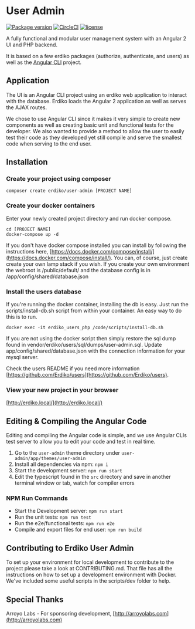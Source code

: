# User Admin

[![Package version](https://img.shields.io/packagist/v/erdiko/user-admin.svg?style=flat-square)](https://packagist.org/packages/erdiko/user-admin) [![CircleCI](https://img.shields.io/circleci/project/github/Erdiko/user-admin/develop.svg?style=flat-square)](https://circleci.com/gh/Erdiko/user-admin) [![license](https://img.shields.io/github/license/erdiko/user-admin.svg?style=flat-square)](https://github.com/Erdiko/user-admin/blob/master/LICENSE)

A fully functional and modular user management system with an Angular 2 UI and PHP backend.

It is based on a few erdiko packages (authorize, authenticate, and users) as well as the [Angular CLI](https://github.com/angular/angular-cli) project.

## Application

The UI is an Angular CLI project using an erdiko web application to interact with the database. Erdiko loads the Angular 2 application as well as serves the AJAX routes.

We chose to use Angular CLI since it makes it very simple to create new components as well as creating basic unit and functional tests for the developer. We also wanted to provide a method to allow the user to easily test their code as they developed yet still compile and serve the smallest code when serving to the end user.

## Installation

### Create your project using composer

```
composer create erdiko/user-admin [PROJECT NAME]
```

### Create your docker containers

Enter your newly created project directory and run docker compose.

```
cd [PROJECT NAME]
docker-compose up -d
```

If you don't have docker compose installed you can install by following the instructions here, [https://docs.docker.com/compose/install/](https://docs.docker.com/compose/install/).  You can, of course, just create create your own lamp stack if you wish.  If you create your own environment the webroot is /public/default/ and the database config is in /app/config/shared/database.json

### Install the users database

If you're running the docker container, installing the db is easy.  Just run the scripts/install-db.sh script from within your container.  An easy way to do this is to run.

```
docker exec -it erdiko_users_php /code/scripts/install-db.sh
```

If you are not using the docker script then simply restore the sql dump found in vendor/erdiko/users/sql/dumps/user-admin.sql.  Update app/config/shared/database.json with the connection information for your mysql server.

Check the users README if you need more information [https://github.com/Erdiko/users](https://github.com/Erdiko/users).

### View your new project in your browser

[http://erdiko.local/](http://erdiko.local/)

## Editing & Compiling the Angular Code

Editing and compiling the Angular code is simple, and we use Angular CLIs test server to allow you to edit your code and test in real time.

1. Go to the `user-admin` theme directory under `user-admin/app/themes/user-admin`
1. Install all dependencies via npm: `npm i`
1. Start the development server: `npm run start`
1. Edit the typescript found in the `src` directory and save in another terminal window or tab, watch for compiler errors

### NPM Run Commands

* Start the Development server: `npm run start`
* Run the unit tests: `npm run test`
* Run the e2e/functional tests: `npm run e2e`
* Compile and export files for end user: `npm run build`

## Contributing to Erdiko User Admin

To set up your environment for local development to contribute to the project please take a look at CONTRIBUTING.md.  That file has all the instructions on how to set up a development environment with Docker.  We've included some useful scripts in the scripts/dev folder to help.

## Special Thanks

Arroyo Labs - For sponsoring development, [http://arroyolabs.com](http://arroyolabs.com)
